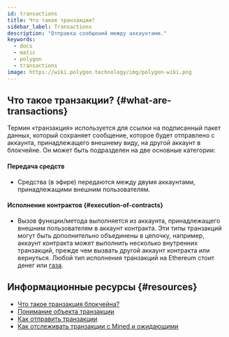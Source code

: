 ```yaml
---
id: transactions
title: Что такое транзакции?
sidebar_label: Transactions
description: "Отправка сообщений между аккаунтами."
keywords:
  - docs
  - matic
  - polygon
  - transactions
image: https://wiki.polygon.technology/img/polygon-wiki.png
---
```


## Что такое транзакции? {#what-are-transactions}

Термин «транзакция» используется для ссылки на подписанный пакет данных, который сохраняет сообщение, которое будет отправлено с аккаунта, принадлежащего внешнему виду, на другой аккаунт в блокчейне. Он может быть подразделен на две основные категории:

#### **Передача средств**

- Средства (в эфире) передаются между двумя аккаунтами, принадлежащими внешним пользователям.

#### Исполнение контрактов {#execution-of-contracts}

- Вызов функции/метода выполняется из аккаунта, принадлежащего внешним пользователям в аккаунт контракта. Эти типы транзакций могут быть дополнительно объединены в цепочку, например, аккаунт контракта может выполнить несколько внутренних транзакций, прежде чем вызвать другой аккаунт контракта или вернуться.
Любой тип исполнения транзакций на Ethereum стоит денег или [газа](/docs/home/blockchain-basics/gas).

## Информационные ресурсы {#resources}

- [Что такое транзакция блокчейна?](https://coincentral.com/what-is-a-blockchain-transaction-anyway/)
- [Понимание объекта транзакции](https://docs.alchemy.com/docs/understanding-the-transaction-object-on-ethereum)
- [Как отправить транзакции](https://docs.alchemy.com/docs/how-to-send-transactions-on-ethereum)
- [Как отслеживать транзакции с Mined и ожидающими](https://docs.alchemy.com/docs/how-to-track-mined-and-pending-ethereum-transactions)

